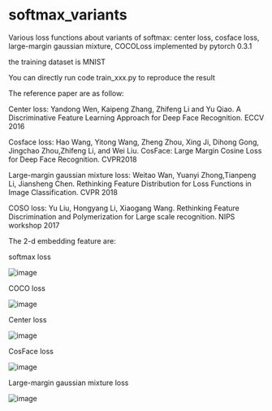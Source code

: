 # softmax_variants
Various loss functions about variants of softmax: center loss, cosface loss, large-margin gaussian mixture, COCOLoss
implemented by pytorch 0.3.1

the training dataset is MNIST

You can directly run code train_xxx.py to reproduce the result

The reference paper are as follow:

Center loss: Yandong Wen, Kaipeng Zhang, Zhifeng Li and Yu Qiao. A Discriminative Feature Learning Approach for Deep Face Recognition. ECCV 2016

Cosface loss: Hao Wang, Yitong Wang, Zheng Zhou, Xing Ji, Dihong Gong, Jingchao Zhou,Zhifeng Li, and Wei Liu. CosFace: Large Margin Cosine Loss for Deep Face Recognition. CVPR2018

Large-margin gaussian mixture loss: Weitao Wan, Yuanyi Zhong,Tianpeng Li, Jiansheng Chen. Rethinking Feature Distribution for Loss Functions in Image Classification. CVPR 2018

COSO loss: Yu Liu, Hongyang Li, Xiaogang Wang. Rethinking Feature Discrimination and Polymerization for Large scale recognition. NIPS workshop 2017

The 2-d embedding feature are:

softmax loss

![image](https://github.com/YirongMao/softmax_variants/blob/master/images/softmax_loss_epoch%3D50.jpg)

COCO loss

![image]( https://github.com/YirongMao/softmax_variants/blob/master/images/coco_loss_epoch%3D50.jpg)

Center loss

![image](https://github.com/YirongMao/softmax_variants/blob/master/images/center_loss_epoch%3D50.jpg)

CosFace loss

![image](https://github.com/YirongMao/softmax_variants/blob/master/images/LMCL_loss_u_epoch%3D50.jpg)

Large-margin gaussian mixture loss

![image](https://github.com/YirongMao/softmax_variants/blob/master/images/LGM_loss_epoch%3D50.jpg)
 



